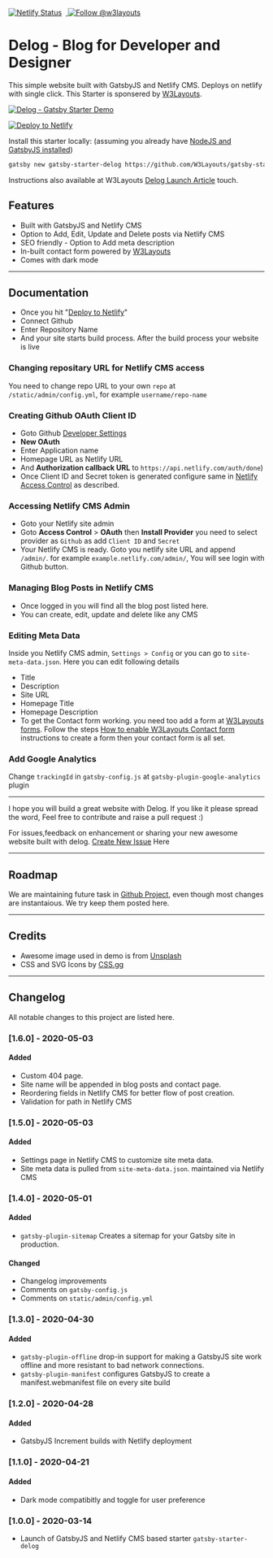 [![Netlify Status](https://api.netlify.com/api/v1/badges/8ec719ad-c2f8-4529-b97d-e7561a9eaf33/deploy-status)](https://app.netlify.com/sites/delog-w3layouts/deploys) &nbsp;<a href="https://twitter.com/intent/follow?screen_name=w3layouts">
  <img src="https://img.shields.io/twitter/follow/w3layouts.svg?label=Follow%20@w3layouts" alt="Follow @w3layouts" />
</a>

# Delog - Blog for Developer and Designer 
This  simple website built with GatsbyJS and Netlify CMS. Deploys on netlify with single click. This Starter is sponsered by [W3Layouts](https://w3layouts.com).

[![Delog - Gatsby Starter Demo](https://w3layouts.com/wp-content/uploads/2020/03/delog.jpg)](https://delog-w3layouts.netlify.com/)

[![Deploy to Netlify](https://www.netlify.com/img/deploy/button.svg)](https://app.netlify.com/start/deploy?repository=https://github.com/W3Layouts/gatsby-starter-delog)

Install this starter locally: (assuming you already have [NodeJS and GatsbyJS installed](https://www.gatsbyjs.org/tutorial/part-zero/))
```bash
gatsby new gatsby-starter-delog https://github.com/W3Layouts/gatsby-starter-delog
```

Instructions also available at W3Layouts [Delog Launch Article](https://w3layouts.com/articles/delog-gatsby-starter-netlify-cms/) touch.

## Features
- Built with GatsbyJS and Netlify CMS
- Option to Add, Edit, Update and Delete posts via Netlify CMS
- SEO friendly - Option to Add meta description
- In-built contact form powered by [W3Layouts](https://w3layouts.com) 
- Comes with dark mode

---

## Documentation

* Once you hit "[Deploy to Netlify](https://app.netlify.com/start/deploy?repository=https://github.com/W3Layouts/gatsby-starter-delog)"
* Connect Github
* Enter Repository Name
* And your site starts build process. After the build process your website is live

### Changing repositary URL for Netlify CMS access
You need to change repo URL to your own `repo` at `/static/admin/config.yml`, for example `username/repo-name`

### Creating Github OAuth Client ID
* Goto Github [Developer Settings](https://github.com/settings/developers)
* **New OAuth** 
* Enter Application name
* Homepage URL as Netlify URL
* And **Authorization callback URL** to `https://api.netlify.com/auth/done`)
* Once Client ID and Secret token is generated configure same in [Netlify Access Control](#accessing-netlify-cms-admin) as described.

### Accessing Netlify CMS Admin
* Goto your Netlify site admin
* Goto **Access Control** > **OAuth** then **Install Provider** you need to select provider as `Github` as add `Client ID` and `Secret` 
* Your Netlify CMS is ready. Goto you netlify site URL and append `/admin/`. for example `example.netlify.com/admin/`, You will see login with Github button.

### Managing Blog Posts in Netlify CMS
* Once logged in you will find all the blog post listed here.
* You can create, edit, update and delete like any CMS

### Editing Meta Data
Inside you Netlify CMS admin, `Settings > Config` or you can go to `site-meta-data.json`. Here you can edit following details
* Title
* Description
* Site URL
* Homepage Title
* Homepage Description
* To get the Contact form working. you need too add a form at [W3Layouts forms](https://my.w3layouts.com/Forms/). Follow the steps [How to enable W3Layouts Contact form](https://w3layouts.com/articles/introducing-contact-forms-for-static-websites/) instructions to create a form then your contact form is all set.

### Add Google Analytics
Change `trackingId` in `gatsby-config.js` at `gatsby-plugin-google-analytics` plugin

---

I hope you will build a great website with Delog. If you like it please spread the word, Feel free to contribute and raise a pull request :)

For issues,feedback on enhancement or sharing your new awesome website built with delog. [Create New Issue](https://github.com/W3Layouts/gatsby-starter-delog/issues/new) Here

---

## Roadmap
We are maintaining future task in [Github Project](https://github.com/W3Layouts/gatsby-starter-delog/projects/1), even though most changes are instantaious. We try keep them posted here.

---

## Credits
- Awesome image used in demo is from [Unsplash](https://unsplash.com)
- CSS and SVG Icons by [CSS.gg](https://css.gg)

---

## Changelog
All notable changes to this project are listed here.

### [1.6.0] - 2020-05-03
#### Added
- Custom 404 page.
- Site name will be appended in blog posts and contact page.
- Reordering fields in Netlify CMS for better flow of post creation.
- Validation for path in Netlify CMS

### [1.5.0] - 2020-05-03
#### Added
- Settings page in Netlify CMS to customize site meta data.
- Site meta data is pulled from `site-meta-data.json`. maintained via Netlify CMS

### [1.4.0] - 2020-05-01
#### Added
- `gatsby-plugin-sitemap` Creates a sitemap for your Gatsby site in production.

#### Changed
- Changelog improvements
- Comments on `gatsby-config.js`
- Comments on `static/admin/config.yml`

### [1.3.0] - 2020-04-30
#### Added
- `gatsby-plugin-offline` drop-in support for making a GatsbyJS site work offline and more resistant to bad network connections.
- `gatsby-plugin-manifest` configures GatsbyJS to create a manifest.webmanifest file on every site build

### [1.2.0] - 2020-04-28
#### Added 
- GatsbyJS Increment builds with Netlify deployment

### [1.1.0] - 2020-04-21
#### Added 
- Dark mode compatibitly and toggle for user preference

### [1.0.0] - 2020-03-14
- Launch of GatsbyJS and Netlify CMS based starter `gatsby-starter-delog`

